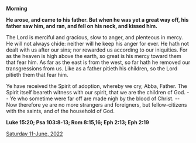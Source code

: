 **Morning**

**He arose, and came to his father. But when he was yet a great way off, his father saw him, and ran, and fell on his neck, and kissed him.**
 
The Lord is merciful and gracious, slow to anger, and plenteous in mercy. He will not always chide: neither will he keep his anger for ever. He hath not dealt with us after our sins; nor rewarded us according to our iniquities. For as the heaven is high above the earth, so great is his mercy toward them that fear him. As far as the east is from the west, so far hath he removed our transgressions from us. Like as a father pitieth his children, so the Lord pitieth them that fear him.
 
Ye have received the Spirit of adoption, whereby we cry, Abba, Father. The Spirit itself beareth witness with our spirit, that we are the children of God. -- Ye who sometime were far off are made nigh by the blood of Christ. -- Now therefore ye are no more strangers and foreigners, but fellow-citizens with the saints, and of the household of God.  

**Luke 15:20; Psa 103:8‑13; Rom 8:15,16; Eph 2:13; Eph 2:19**

[Saturday 11-June, 2022](https://t.me/daily_light)
